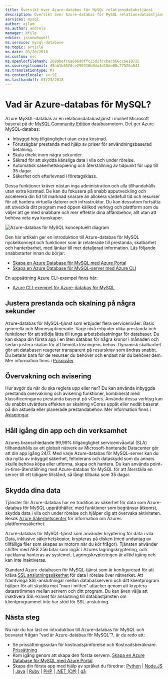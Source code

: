 ```yaml
---
title: Översikt över Azure-databas för MySQL relationsdatabstjänst
description: Översikt över Azure-databas för MySQL relationsdatabstjänst.
services: mysql
author: ajlam
ms.author: andrela
manager: kfile
editor: jasonwhowell
ms.service: mysql-database
ms.topic: article
ms.date: 03/20/2018
ms.custom: mvc
ms.openlocfilehash: 2689befc6a686d0ffc25d1fccbacb66cc6e10725
ms.sourcegitcommit: 48ab1b6526ce290316b9da4d18de00c77526a541
ms.translationtype: MT
ms.contentlocale: sv-SE
ms.lasthandoff: 03/23/2018
---
```

# <a name="what-is-azure-database-for-mysql"></a>Vad är Azure-databas för MySQL?
Azure MySQL-databas är en relationsdatabastjänst i molnet Microsoft baserat på de [MySQL Community Edition](https://www.mysql.com/products/community/) databasmotorn. Det ger Azure MySQL-databas:

- Inbyggd hög tillgänglighet utan extra kostnad.
- Förutsägbar prestanda med hjälp av priser för användningsbaserad betalning.
- Skala direkt inom några sekunder.
- Säkrad för att skydda känsliga data i vila och under rörelse.
- Automatisk säkerhetskopiering och återställning av tidpunkt för upp till 35 dagar.
- Säkerhet och efterlevnad i företagsklass.

Dessa funktioner kräver nästan inga administration och alla tillhandahålls utan extra kostnad. De kan du fokusera på snabb apputveckling och accelerera din tid till marknad snarare än allokera värdefull tid och resurser för att hantera virtuella datorer och infrastruktur. Du kan dessutom fortsätta att utveckla ditt program med öppen källkod verktyg och plattform som du väljer att ge med snabbare och mer effektiv dina affärsbehov, allt utan att behöva veta nya kunskaper.

![Azure-databas för MySQL konceptuellt diagram](media/overview/1-azure-db-for-mysql-conceptual-diagram.png)

Den här artikeln ger en introduktion till Azure-databas för MySQL nyckelkoncept och funktioner som är relaterade till prestanda, skalbarhet och hanterbarhet, med länkar till mer detaljerad information. Läs följande snabbstarter innan du börjar:
- [Skapa en Azure Database för MySQL med Azure Portal](quickstart-create-mysql-server-database-using-azure-portal.md)
- [Skapa en Azure Database för MySQL-server med Azure CLI](quickstart-create-mysql-server-database-using-azure-cli.md)

En uppsättning Azure CLI-exempel finns här:
- [Azure CLI-exempel för Azure-databas för MySQL](sample-scripts-azure-cli.md)

## <a name="adjust-performance-and-scale-within-seconds"></a>Justera prestanda och skalning på några sekunder
Azure-databas för MySQL-tjänst som erbjuder flera servicenivåer: Basic generella och Minnesoptimerade. Varje nivå erbjuder olika prestanda och funktioner för att stödja lätta till tunga arbetsbelastningar för databaser. Du kan skapa din första app i en liten databas för några kronor i månaden och sedan justera skalan för att bemöta lösningens behov. Dynamisk skalbarhet gör att databasen reagerar transparent på resurskrav som ändras snabbt. Du betalar bara för de resurser du behöver och endast när du behöver dem. Mer information finns i [Prisnivåer](concepts-service-tiers.md).

## <a name="monitoring-and-alerting"></a>Övervakning och avisering
Hur avgör du när du ska reglera upp eller ner? Du kan använda inbyggda prestanda övervakning och avisering funktioner, kombinerat med klassificeringarna prestanda baserat på vCores. Använda dessa verktyg kan du snabbt utvärdera effekten av skalning vCores uppåt eller nedåt baserat på din aktuella eller planerade prestandabehov. Mer information finns i [Aviseringar](howto-alert-on-metric.md).

## <a name="keep-your-app-and-business-running"></a>Håll igång din app och din verksamhet
Azures branschledande 99,99% tillgänglighet servicenivåavtal (SLA) tillhandahålls av ett globalt nätverk av Microsoft-hanterade Datacenter gör att din app igång 24/7. Med varje Azure-databas för MySQL-server kan du dra nytta av inbyggd säkerhet, feltolerans och dataskydd som du annars skulle behöva köpa eller utforma, skapa och hantera. Du kan använda point-in-time-återställning med Azure-databas för MySQL för att återställa en server till ett tidigare tillstånd, så långt tillbaka som 35 dagar.

## <a name="secure-your-data"></a>Skydda dina data
Tjänster för Azure-databas har en tradition av säkerhet för data som Azure-databas för MySQL upprätthåller, med funktioner som begränsar åtkomst, skydda data i vila och under rörelse och hjälper dig att övervaka aktiviteten. Besök [Azure Säkerhetscenter](https://www.microsoft.com/en-us/TrustCenter/Security/default.aspx) för information om Azures plattformssäkerhet.

Azure-databas för MySQL-tjänst som använder kryptering för data i vila. Data, inklusive säkerhetskopior, krypteras på disken (med undantag av tillfälliga filer som skapas av motorn när du kör frågor). Tjänsten använder chiffer med AES 256 bitar som ingår i Azures lagringskryptering, och nycklarna hanteras av systemet. Lagringskrypteringen är alltid igång och kan inte inaktiveras.

Standard Azure-databasen för MySQL-tjänst som är konfigurerad för att kräva [SSL anslutningssäkerhet](./concepts-ssl-connection-security.md) för data i rörelse över nätverket. Att framtvinga SSL-anslutningar mellan databasservern och ditt klientprogram hjälper för att skydda mot ”man i mitten” attacker genom att kryptera dataströmmen mellan servern och ditt program.  Du kan även välja att inaktivera SSL-kravet för anslutning till databastjänsten om klientprogrammet inte har stöd för SSL-anslutning.

## <a name="next-steps"></a>Nästa steg
Nu när du har läst en introduktion till Azure-databas för MySQL och besvarat frågan ”vad är Azure-databas för MySQL”?, är du redo att:
- Se prissättningssidan för kostnadsjämförelse och Kostnadsberäknare. [Prissättning](https://azure.microsoft.com/pricing/details/mysql/)
- Kom igång genom att skapa den första servern. [Skapa en Azure Database för MySQL med Azure Portal](quickstart-create-mysql-server-database-using-azure-portal.md)
- Skapa din första app med hjälp av språket du föredrar: [Python](./connect-python.md) | [Node.JS](./connect-nodejs.md) | [Java](./connect-java.md) | [Ruby](./connect-ruby.md)  |  [PHP](./connect-php.md) | [.NET (C#)](./connect-csharp.md) | [gå](./connect-go.md)
